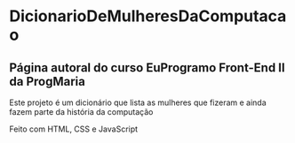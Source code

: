 # DicionarioDeMulheresDaComputacao

## Página autoral do curso EuProgramo Front-End II da ProgMaria

Este projeto é um dicionário que lista as mulheres que fizeram e ainda fazem parte da história da computação

Feito com HTML, CSS e JavaScript
